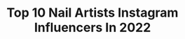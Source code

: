 ---
title: Top 10 Nail Artists Instagram Influencers In 2022
description: >-
  Find top nail artists Instagram influencers in 2022. Most popular hashtags: #nailart #fashion #nailartist.
platform: Instagram
hits: 1196
text_top: Identify the best Instagram profiles on inBeat.
text_bottom: inBeat holds 1196 Instagram influencers like this for you to connect with.
profiles:
  - username: "nailfashionbyjenny"
    fullname: >-
      NailfashionbyJenny
    bio: >-
      🤎• Nail-artist /-trainer/-passion 🤎•Press on nailinspirations 🤎• @glory_nails_gmbh Ambassador, Code „Jenny“ to get -10% off 🤎• private @jen_nyg_
    location: "Germany"
    followers: 13100
    engagement: 1753
    commentsToLikes: 0.090417
    id: ck8tbjhxbvxz00j78hcgohlwm
    verified: false
    hashtags: "#fashionnails, #summernails, #shiningclaws, #naillove"
  - username: "fayebeautyx"
    fullname: >-
      𝐍𝐚𝐢𝐥 𝐀𝐫𝐭𝐢𝐬𝐭 & 𝐄𝐝𝐮𝐜𝐚𝐭𝐨𝐫
    bio: >-
      ▫️Freehand Self Taught Nail Artist ▫️Brand Mentor @biosculpturegelgb ▫️Brand Educator @navyprotools ▫️Discount Code ‘𝗙𝗮𝘆𝗲𝗕𝗲𝗮𝘂𝘁𝘆𝟭𝟬’
    location: ""
    followers: 21372
    engagement: 3476
    commentsToLikes: 0.060374
    id: ckaowklun9c500i788nqob2q7
    verified: false
    hashtags: "#frenchmanicure, #naturalnails, #gelnails, #mattenails"
  - username: "danimoraesx"
    fullname: >-
      ⠀⠀⠀⠀⠀⠀⠀ Dani Moraes
    bio: >-
      loca, sincera & desprovida de vergonha 🤷🏻‍♀️ • perfil profissional: @danimoraespro • gaúcha, 22, make up & nail artist 💋💅🏻 ❥ @srodriguesguii 💍💖
    location: "Brazil"
    followers: 9020
    engagement: 1154
    commentsToLikes: 0.279966
    id: ckap4ahdf6he50i78xmtl4d8n
    verified: false
    hashtags: "#tbt, #bday, #happybirthday, #22years"
  - username: "angelicaceci95"
    fullname: >-
      Angelica 💙
    bio: >-
      Roma 🇮🇹 Estetista💆‍♀️ Nail artist 💅 Passion for fashion👗👠 Fitness addict🏋️‍♀️
    location: "Italy"
    followers: 3777
    engagement: 1923
    commentsToLikes: 0.142160
    id: ck8t5wrudbi500j78diegkd83
    verified: false
    hashtags: "#italy, #gym, #girly, #me"
  - username: "barbien2115"
    fullname: >-
      ⠀⠀⠀⠀ ⠀⠀⠀⠀⠀⠀⠀⠀⠀ вαrвαrα ทєτσ 👸🏻
    bio: >-
      💍 K 👻 barbara_neto 💅🏽 Certified Nail Artist @babinailsartist 📩 Dm For Collaborations
    location: ""
    followers: 116859
    engagement: 419
    commentsToLikes: 0.121166
    id: ck5bv23ljiura0i11g8df4jr7
    verified: false
    hashtags: ""
  - username: "liampeternails"
    fullname: >-
      𝕷𝖎𝖆𝖒 𝕻𝖊𝖙𝖊𝖗 - 𝕹𝖆𝖎𝖑 𝕬𝖗𝖙𝖎𝖘𝖙
    bio: >-
      Nail artist/tech Nails are for anybody! ALL bodies Non-binary,they/them In Naarm (Melbourne) BA for @the_gelbottle_inc 🇦🇺 @thegelbottleaus @soak.bar
    location: "Australia"
    followers: 28745
    engagement: 405
    commentsToLikes: 0.069761
    id: ck5hl93lqjsmo0i11yg9mshfm
    verified: false
    hashtags: "#nailart, #nails, #ombrenails, #nailartist"
  - username: "corasunsetarts"
    fullname: >-
      Nail Artist ϕ
    bio: >-
      𓂀 CORALIE. //📍ORLÉANS 🇫🇷 ✏ NAIL ARTIST 🖇 MODE🖇 PAINTINGS🎨👀💅🏽💯 ✨ ALL HANDPAINTED /🔍🖌💥 ❌ NO STICKERS ❌ 📩Contact Pro : corasunsetarts@gmail.com
    location: "France"
    followers: 33592
    engagement: 214
    commentsToLikes: 0.080111
    id: ck15r07jz5hhu0i19fvoxbkuc
    verified: false
    hashtags: "#halloween, #style, #nailart, #nailartist"
  - username: "blakejael"
    fullname: >-
      blake jael 💫✨
    bio: >-
      creator nail artist - @blingdnailstudio lastest yt video below :)
    location: "United States"
    followers: 78929
    engagement: 1260
    commentsToLikes: 0.012322
    id: ck6ud8j66jnrp0j7143nemf7d
    verified: false
    hashtags: "#permrodset, #aussomehair, #emergepartner, #mycurlsemerge"
  - username: "amyle.nails"
    fullname: >-
      AMY LE • LA NAIL ARTIST
    bio: >-
      📍Los Angeles, CA. content creator + nail artist Partnerships/ Campaigns: 📥 hello@amylenails.com
    location: "United States"
    followers: 129284
    engagement: 955
    commentsToLikes: 0.010518
    id: ck0tupbps84460i19s2n693v1
    verified: false
    hashtags: "#myitalianisalittlerusty"
  - username: "kaddyfromthewest"
    fullname: >-
      Kadimah Aaliyah
    bio: >-
      🎨 Self Taught Nail Artist x Cuticle Queen 👩🏼‍🤝‍👩🏽 Co-Founder - @nuka.nails 💅🏾 BA - @the_gelbottle_inc 💰 Book Me Below 👇🏾 💖 Rep’d by @keashagency
    location: "United Kingdom"
    followers: 14924
    engagement: 722
    commentsToLikes: 0.046370
    id: ck55jp9nqxhoo0i11q47rca0m
    verified: false
    hashtags: "#itsmorethanjustnails, #daisy, #nuka, #mamasita"
---